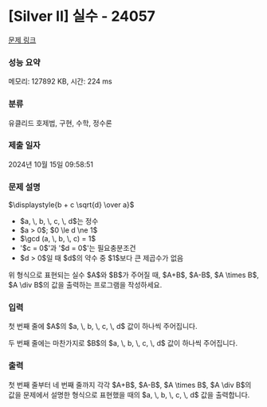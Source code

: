 # [Silver II] 실수 - 24057 

[문제 링크](https://www.acmicpc.net/problem/24057) 

### 성능 요약

메모리: 127892 KB, 시간: 224 ms

### 분류

유클리드 호제법, 구현, 수학, 정수론

### 제출 일자

2024년 10월 15일 09:58:51

### 문제 설명

<p>$\displaystyle{b + c \sqrt{d} \over a}$</p>

<ul>
	<li>$a, \, b, \, c, \, d$는 정수</li>
	<li>$a > 0$; $0 \le d \ne 1$</li>
	<li>$\gcd (a, \, b, \, c) = 1$</li>
	<li>'$c = 0$'과 '$d = 0$'는 필요충분조건</li>
	<li>$d > 0$일 때 $d$의 약수 중 $1$보다 큰 제곱수가 없음</li>
</ul>

<p>위 형식으로 표현되는 실수 $A$와 $B$가 주어질 때, $A+B$, $A-B$, $A \times B$, $A \div B$의 값을 출력하는 프로그램을 작성하세요.</p>

### 입력 

 <p>첫 번째 줄에 $A$의 $a, \, b, \, c, \, d$ 값이 하나씩 주어집니다.</p>

<p>두 번째 줄에는 마찬가지로 $B$의 $a, \, b, \, c, \, d$ 값이 하나씩 주어집니다.</p>

### 출력 

 <p>첫 번째 줄부터 네 번째 줄까지 각각 $A+B$, $A-B$, $A \times B$, $A \div B$의 값을 문제에서 설명한 형식으로 표현했을 때의 $a, \, b, \, c, \, d$ 값을 출력합니다.</p>

